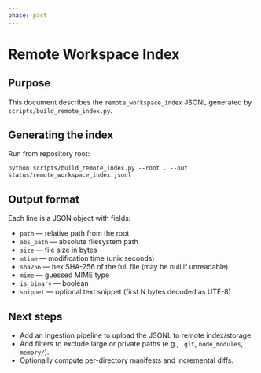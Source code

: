 ```yaml
---
phase: past
---
```


# Remote Workspace Index

## Purpose

This document describes the `remote_workspace_index` JSONL generated by `scripts/build_remote_index.py`.

## Generating the index

Run from repository root:

```
python scripts/build_remote_index.py --root . --out status/remote_workspace_index.jsonl
```

## Output format

Each line is a JSON object with fields:

- `path` — relative path from the root
- `abs_path` — absolute filesystem path
- `size` — file size in bytes
- `mtime` — modification time (unix seconds)
- `sha256` — hex SHA-256 of the full file (may be null if unreadable)
- `mime` — guessed MIME type
- `is_binary` — boolean
- `snippet` — optional text snippet (first N bytes decoded as UTF-8)

## Next steps

- Add an ingestion pipeline to upload the JSONL to remote index/storage.
- Add filters to exclude large or private paths (e.g., `.git`, `node_modules`, `memory/`).
- Optionally compute per-directory manifests and incremental diffs.
